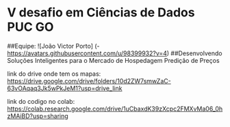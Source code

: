 # V desafio em Ciências de Dados PUC GO
##Equipe:
![João Victor Porto] (-https://avatars.githubusercontent.com/u/98399932?v=4)
##Desenvolvendo Soluções Inteligentes para o Mercado de Hospedagem Predição de Preços

link do drive onde tem os mapas: https://drive.google.com/drive/folders/10d2ZW7smwZaC-63vOAqaq3Jk5wPkJeM1?usp=drive_link

link do codigo no colab: https://colab.research.google.com/drive/1uCbaxdK39zXcpc2FMXvMa06_0hzMAiBD?usp=sharing
